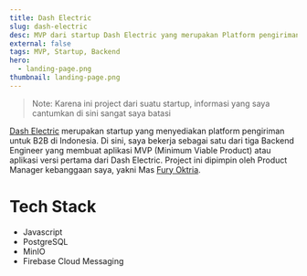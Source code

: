 ```yaml
---
title: Dash Electric
slug: dash-electric
desc: MVP dari startup Dash Electric yang merupakan Platform pengiriman untuk B2B.
external: false
tags: MVP, Startup, Backend
hero:
  - landing-page.png
thumbnail: landing-page.png
---
```


> Note: Karena ini project dari suatu startup, informasi yang saya cantumkan di sini sangat saya batasi

[Dash Electric] merupakan startup yang menyediakan platform pengiriman untuk B2B di Indonesia. Di sini, saya bekerja sebagai satu dari tiga Backend Engineer yang membuat aplikasi MVP (Minimum Viable Product) atau aplikasi versi pertama dari Dash Electric. Project ini dipimpin oleh Product Manager kebanggaan saya, yakni Mas [Fury Oktria].

# Tech Stack

- Javascript
- PostgreSQL
- MinIO
- Firebase Cloud Messaging

<!-- def -->

[fury oktria]: https://www.linkedin.com/in/furyoktria
[dash electric]: https://www.dashelectric.co
